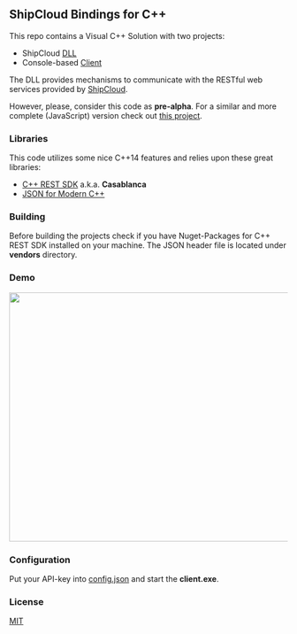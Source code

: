 ## ShipCloud Bindings for C++

This repo contains a Visual C++ Solution with two projects:

* ShipCloud [DLL](https://github.com/brakmic/shipcloud-cpp/tree/master/ShipCloud/ShipCloud)
* Console-based [Client](https://github.com/brakmic/shipcloud-cpp/tree/master/ShipCloud/Client)

The DLL provides mechanisms to communicate with the RESTful web services provided by [ShipCloud](https://developers.shipcloud.io/).

However, please, consider this code as **pre-alpha**. For a similar and more complete (JavaScript) version check out [this project](https://github.com/brakmic/shipcloud-js).

### Libraries

This code utilizes some nice C++14 features and relies upon these great libraries: 

* [C++ REST SDK](https://github.com/Microsoft/cpprestsdk) a.k.a. **Casablanca**
* [JSON for Modern C++](https://github.com/nlohmann/json)

### Building

Before building the projects check if you have Nuget-Packages for C++ REST SDK installed on your machine. The JSON header file is located under **vendors** directory.

### Demo 

<img src="https://i.imgsafe.org/84c1f655a8.png" width="850" height="450">

### Configuration

Put your API-key into [config.json](https://github.com/brakmic/shipcloud-cpp/blob/master/ShipCloud/Client/config.json) and start the **client.exe**.

### License 

[MIT](https://github.com/brakmic/shipcloud-cpp/blob/master/LICENSE)